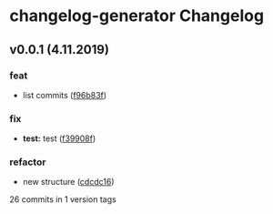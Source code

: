 # changelog-generator Changelog

## v0.0.1 (4.11.2019)

### feat
* list commits ([f96b83f](commit/f96b83f91e96f1b3769eb2ea0d7663bdc0c2be5c))

### fix
* **test:** test ([f39908f](commit/f39908f069326a1ddd80ebfea0b1b07fc120b3c6))

### refactor
* new structure ([cdcdc16](commit/cdcdc169f926fd8a2490ba2c8f0380453bda8fa1))


26 commits in 1 version tags
